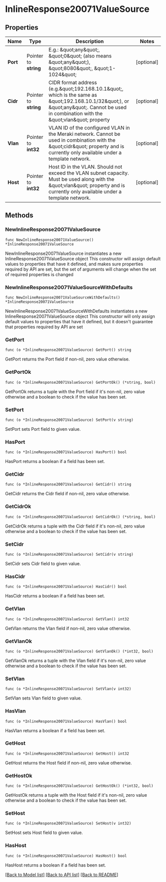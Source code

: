 # InlineResponse20071ValueSource

## Properties

Name | Type | Description | Notes
------------ | ------------- | ------------- | -------------
**Port** | Pointer to **string** | E.g.: \&quot;any\&quot;, \&quot;0\&quot; (also means \&quot;any\&quot;), \&quot;8080\&quot;, \&quot;1-1024\&quot; | [optional] 
**Cidr** | Pointer to **string** | CIDR format address (e.g.\&quot;192.168.10.1\&quot;, which is the same as \&quot;192.168.10.1/32\&quot;), or \&quot;any\&quot;. Cannot be used in combination with the \&quot;vlan\&quot; property | [optional] 
**Vlan** | Pointer to **int32** | VLAN ID of the configured VLAN in the Meraki network. Cannot be used in combination with the \&quot;cidr\&quot; property and is currently only available under a template network. | [optional] 
**Host** | Pointer to **int32** | Host ID in the VLAN. Should not exceed the VLAN subnet capacity. Must be used along with the \&quot;vlan\&quot; property and is currently only available under a template network. | [optional] 

## Methods

### NewInlineResponse20071ValueSource

`func NewInlineResponse20071ValueSource() *InlineResponse20071ValueSource`

NewInlineResponse20071ValueSource instantiates a new InlineResponse20071ValueSource object
This constructor will assign default values to properties that have it defined,
and makes sure properties required by API are set, but the set of arguments
will change when the set of required properties is changed

### NewInlineResponse20071ValueSourceWithDefaults

`func NewInlineResponse20071ValueSourceWithDefaults() *InlineResponse20071ValueSource`

NewInlineResponse20071ValueSourceWithDefaults instantiates a new InlineResponse20071ValueSource object
This constructor will only assign default values to properties that have it defined,
but it doesn't guarantee that properties required by API are set

### GetPort

`func (o *InlineResponse20071ValueSource) GetPort() string`

GetPort returns the Port field if non-nil, zero value otherwise.

### GetPortOk

`func (o *InlineResponse20071ValueSource) GetPortOk() (*string, bool)`

GetPortOk returns a tuple with the Port field if it's non-nil, zero value otherwise
and a boolean to check if the value has been set.

### SetPort

`func (o *InlineResponse20071ValueSource) SetPort(v string)`

SetPort sets Port field to given value.

### HasPort

`func (o *InlineResponse20071ValueSource) HasPort() bool`

HasPort returns a boolean if a field has been set.

### GetCidr

`func (o *InlineResponse20071ValueSource) GetCidr() string`

GetCidr returns the Cidr field if non-nil, zero value otherwise.

### GetCidrOk

`func (o *InlineResponse20071ValueSource) GetCidrOk() (*string, bool)`

GetCidrOk returns a tuple with the Cidr field if it's non-nil, zero value otherwise
and a boolean to check if the value has been set.

### SetCidr

`func (o *InlineResponse20071ValueSource) SetCidr(v string)`

SetCidr sets Cidr field to given value.

### HasCidr

`func (o *InlineResponse20071ValueSource) HasCidr() bool`

HasCidr returns a boolean if a field has been set.

### GetVlan

`func (o *InlineResponse20071ValueSource) GetVlan() int32`

GetVlan returns the Vlan field if non-nil, zero value otherwise.

### GetVlanOk

`func (o *InlineResponse20071ValueSource) GetVlanOk() (*int32, bool)`

GetVlanOk returns a tuple with the Vlan field if it's non-nil, zero value otherwise
and a boolean to check if the value has been set.

### SetVlan

`func (o *InlineResponse20071ValueSource) SetVlan(v int32)`

SetVlan sets Vlan field to given value.

### HasVlan

`func (o *InlineResponse20071ValueSource) HasVlan() bool`

HasVlan returns a boolean if a field has been set.

### GetHost

`func (o *InlineResponse20071ValueSource) GetHost() int32`

GetHost returns the Host field if non-nil, zero value otherwise.

### GetHostOk

`func (o *InlineResponse20071ValueSource) GetHostOk() (*int32, bool)`

GetHostOk returns a tuple with the Host field if it's non-nil, zero value otherwise
and a boolean to check if the value has been set.

### SetHost

`func (o *InlineResponse20071ValueSource) SetHost(v int32)`

SetHost sets Host field to given value.

### HasHost

`func (o *InlineResponse20071ValueSource) HasHost() bool`

HasHost returns a boolean if a field has been set.


[[Back to Model list]](../README.md#documentation-for-models) [[Back to API list]](../README.md#documentation-for-api-endpoints) [[Back to README]](../README.md)



